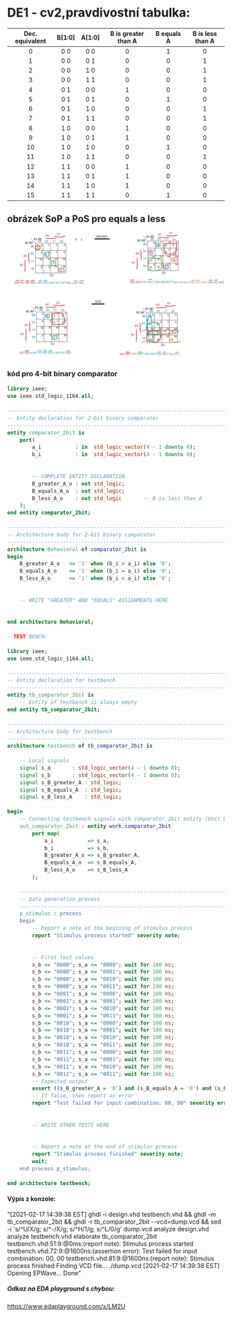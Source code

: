 # DE1 - cv2,pravdivostní tabulka:
| **Dec. equivalent** | **B[1:0]** | **A[1:0]** | **B is greater than A** | **B equals A** | **B is less than A** |
| :-: | :-: | :-: | :-: | :-: | :-: |
| 0 | 0 0 | 0 0 | 0 | 1 | 0 |
| 1 | 0 0 | 0 1 | 0 | 0 | 1 |
| 2 | 0 0 | 1 0 | 0 | 0 | 1 |
| 3 | 0 0 | 1 1 | 0 | 0 | 1 |
| 4 | 0 1 | 0 0 | 1 | 0 | 0 |
| 5 | 0 1 | 0 1 | 0 | 1 | 0 |
| 6 | 0 1 | 1 0 | 0 | 0 | 1 |
| 7 | 0 1 | 1 1 | 0 | 0 | 1 |
| 8 | 1 0 | 0 0 | 1 | 0 | 0 |
| 9 | 1 0 | 0 1 | 1 | 0 | 0 |
| 10 | 1 0 | 1 0 | 0 | 1 | 0 |
| 11 | 1 0 | 1 1 | 0 | 0 | 1 |
| 12 | 1 1 | 0 0 | 1 | 0 | 0 |
| 13 | 1 1 | 0 1 | 1 | 0 | 0 |
| 14 | 1 1 | 1 0 | 1 | 0 | 0 |
| 15 | 1 1 | 1 1 | 0 | 1 | 0 |

## obrázek SoP a PoS pro equals a less

![Karnaughovy mapy](images/mapa_de_cv2.jpg)


### kód pro 4-bit binary comparator
```vhdl
library ieee;
use ieee.std_logic_1164.all;

------------------------------------------------------------------------
-- Entity declaration for 2-bit binary comparator
------------------------------------------------------------------------
entity comparator_2bit is
    port(
        a_i           : in  std_logic_vector(4 - 1 downto 0);
        b_i           : in  std_logic_vector(4 - 1 downto 0);


        -- COMPLETE ENTITY DECLARATION
		B_greater_A_o : out std_logic;
		B_equals_A_o  : out std_logic;
        B_less_A_o    : out std_logic       -- B is less than A
    );
end entity comparator_2bit;

------------------------------------------------------------------------
-- Architecture body for 2-bit binary comparator
------------------------------------------------------------------------
architecture Behavioral of comparator_2bit is
begin
    B_greater_A_o   <= '1' when (b_i > a_i) else '0';
    B_equals_A_o    <= '1' when (b_i = a_i) else '0';
    B_less_A_o      <= '1' when (b_i < a_i) else '0';


    -- WRITE "GREATER" AND "EQUALS" ASSIGNMENTS HERE


end architecture Behavioral;

--TEST BENCH:

library ieee;
use ieee.std_logic_1164.all;

------------------------------------------------------------------------
-- Entity declaration for testbench
------------------------------------------------------------------------
entity tb_comparator_2bit is
    -- Entity of testbench is always empty
end entity tb_comparator_2bit;

------------------------------------------------------------------------
-- Architecture body for testbench
------------------------------------------------------------------------
architecture testbench of tb_comparator_2bit is

    -- Local signals
    signal s_a       : std_logic_vector(4 - 1 downto 0);
    signal s_b       : std_logic_vector(4 - 1 downto 0);
    signal s_B_greater_A : std_logic;
    signal s_B_equals_A  : std_logic;
    signal s_B_less_A    : std_logic;

begin
    -- Connecting testbench signals with comparator_2bit entity (Unit Under Test)
    uut_comparator_2bit : entity work.comparator_2bit
        port map(
            a_i           => s_a,
            b_i           => s_b,
            B_greater_A_o => s_B_greater_A,
            B_equals_A_o  => s_B_equals_A,
            B_less_A_o    => s_B_less_A
        );

    --------------------------------------------------------------------
    -- Data generation process
    --------------------------------------------------------------------
    p_stimulus : process
    begin
        -- Report a note at the begining of stimulus process
        report "Stimulus process started" severity note;


        -- First test values
        s_b <= "0000"; s_a <= "0000"; wait for 100 ns;
        s_b <= "0000"; s_a <= "0001"; wait for 100 ns;
        s_b <= "0000"; s_a <= "0010"; wait for 100 ns;
        s_b <= "0000"; s_a <= "0011"; wait for 100 ns;
        s_b <= "0001"; s_a <= "0000"; wait for 100 ns;
        s_b <= "0001"; s_a <= "0001"; wait for 100 ns;
        s_b <= "0001"; s_a <= "0010"; wait for 100 ns;
        s_b <= "0001"; s_a <= "0011"; wait for 100 ns;
        s_b <= "0010"; s_a <= "0000"; wait for 100 ns;
        s_b <= "0010"; s_a <= "0001"; wait for 100 ns;
        s_b <= "0010"; s_a <= "0010"; wait for 100 ns;
        s_b <= "0010"; s_a <= "0011"; wait for 100 ns;
        s_b <= "0011"; s_a <= "0000"; wait for 100 ns;
        s_b <= "0011"; s_a <= "0001"; wait for 100 ns;
        s_b <= "0011"; s_a <= "0010"; wait for 100 ns;
        s_b <= "0011"; s_a <= "0011"; wait for 100 ns;
        -- Expected output
        assert ((s_B_greater_A = '0') and (s_B_equals_A = '0') and (s_B_less_A = '1'))
        -- If false, then report an error
        report "Test failed for input combination: 00, 00" severity error;
        
        
        -- WRITE OTHER TESTS HERE


        -- Report a note at the end of stimulus process
        report "Stimulus process finished" severity note;
        wait;
    end process p_stimulus;

end architecture testbench;
```

#### Výpis z konzole:
"[2021-02-17 14:39:38 EST] ghdl -i design.vhd testbench.vhd  && ghdl -m  tb_comparator_2bit && ghdl -r  tb_comparator_2bit   --vcd=dump.vcd && sed -i 's/^U/X/g; s/^-/X/g; s/^H/1/g; s/^L/0/g' dump.vcd 
analyze design.vhd
analyze testbench.vhd
elaborate tb_comparator_2bit
testbench.vhd:51:9:@0ms:(report note): Stimulus process started
testbench.vhd:72:9:@1600ns:(assertion error): Test failed for input combination: 00, 00
testbench.vhd:81:9:@1600ns:(report note): Stimulus process finished
Finding VCD file...
./dump.vcd
[2021-02-17 14:39:38 EST] Opening EPWave...
Done"

##### Odkaz na EDA playground s chybou:
https://www.edaplayground.com/x/LM2U
